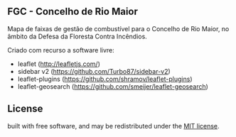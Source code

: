 ## FGC - Concelho de Rio Maior

Mapa de faixas de gestão de combustível para o Concelho de Rio Maior, no âmbito da Defesa da Floresta Contra Incêndios.

Criado com recurso a software livre:

* leaflet (http://leafletjs.com/)
* sidebar v2 (https://github.com/Turbo87/sidebar-v2)
* leaflet-plugins (https://github.com/shramov/leaflet-plugins)
* leaflet-geosearch (https://github.com/smeijer/leaflet-geosearch)




## License

built with free software, and may be redistributed under the [MIT license](LICENSE).
